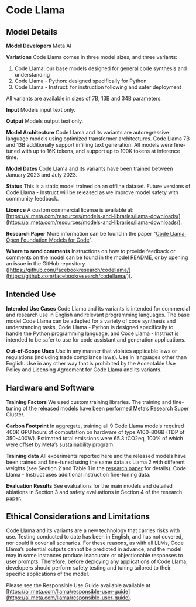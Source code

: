 # Code Llama

## **Model Details**

**Model Developers** Meta AI 

**Variations** Code Llama comes in three model sizes, and three variants: 
1) Code Llama: our base models designed for general code synthesis and understanding
2) Code Llama - Python: designed specifically for Python 
3) Code Llama - Instruct: for instruction following and safer deployment 
 
All variants are available in sizes of 7B, 13B and 34B parameters.

**Input** Models input text only.

**Output** Models output text only.

**Model Architecture** Code Llama and its variants are autoregressive language models using optimized transformer architectures. Code Llama 7B and 13B additionally support infilling text generation. All models were fine-tuned with up to 16K tokens, and support up to 100K tokens at inference time.

**Model Dates** Code Llama and its variants have been trained between January 2023 and July 2023.

**Status** This is a static model trained on an offline dataset. Future versions of Code Llama - Instruct will be released  as we improve model safety with community feedback.

**Licence** A custom commercial license is available at: [https://ai.meta.com/resources/models-and-libraries/llama-downloads/](https://ai.meta.com/resources/models-and-libraries/llama-downloads/). 

**Research Paper** More information can be found in the paper "[Code Llama: Open Foundation Models for Code](https://ai.meta.com/research/publications/code-llama-open-foundation-models-for-code/)".

**Where to send comments** Instructions on how to provide feedback or comments on the model can be found in the model [README](README.md), or by opening an issue in the GitHub repository ([https://github.com/facebookresearch/codellama/](https://github.com/facebookresearch/codellama/)).

## **Intended Use**
**Intended Use Cases** Code Llama and its variants is intended for commercial and research use in English and relevant programming languages. The base model Code Llama can be adapted for a variety of code synthesis and understanding tasks, Code Llama - Python is designed specifically to handle the Python programming language, and Code Llama - Instruct is intended to be safer to use for code assistant and generation applications.

**Out-of-Scope Uses** Use in any manner that violates applicable laws or regulations (including trade compliance laws). Use in languages other than English. Use in any other way that is prohibited by the Acceptable Use Policy and Licensing Agreement for Code Llama and its variants.

## **Hardware and Software**
**Training Factors**
We used custom training libraries. The training and fine-tuning of the released models have been performed Meta’s Research Super Cluster.

**Carbon Footprint** In aggregate, training all 9 Code Llama models required 400K GPU hours of computation on hardware of type A100-80GB (TDP of 350-400W). Estimated total emissions were 65.3 tCO2eq, 100% of which were offset by Meta’s sustainability program.

**Training data**
All experiments reported here and the released models have been trained and fine-tuned using the same data as Llama 2 with different weights (see Section 2 and Table 1 in the [research paper](https://ai.meta.com/research/publications/code-llama-open-foundation-models-for-code/) for details).
Code Llama - Instruct uses additional instruction fine-tuning data.

**Evaluation Results**
See evaluations for the main models and detailed ablations in Section 3 and safety evaluations in Section 4 of the research paper.

## **Ethical Considerations and Limitations**
Code Llama and its variants are a new technology that carries risks with use. Testing conducted to date has been in English, and has not covered, nor could it cover all scenarios. For these reasons, as with all LLMs, Code Llama’s potential outputs cannot be predicted in advance, and the model may in some instances produce inaccurate or objectionable responses to user prompts. Therefore, before deploying any applications of Code Llama, developers should perform safety testing and tuning tailored to their specific applications of the model.

Please see the Responsible Use Guide available available at [https://ai.meta.com/llama/responsible-user-guide](https://ai.meta.com/llama/responsible-user-guide).

